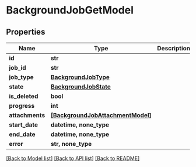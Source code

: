 # BackgroundJobGetModel


## Properties
Name | Type | Description | Notes
------------ | ------------- | ------------- | -------------
**id** | **str** |  | 
**job_id** | **str** |  | 
**job_type** | [**BackgroundJobType**](BackgroundJobType.md) |  | 
**state** | [**BackgroundJobState**](BackgroundJobState.md) |  | 
**is_deleted** | **bool** |  | 
**progress** | **int** |  | 
**attachments** | [**[BackgroundJobAttachmentModel]**](BackgroundJobAttachmentModel.md) |  | 
**start_date** | **datetime, none_type** |  | [optional] 
**end_date** | **datetime, none_type** |  | [optional] 
**error** | **str, none_type** |  | [optional] 

[[Back to Model list]](../README.md#documentation-for-models) [[Back to API list]](../README.md#documentation-for-api-endpoints) [[Back to README]](../README.md)


